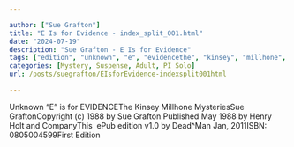 ```yaml
---

author: ["Sue Grafton"]
title: "E Is for Evidence - index_split_001.html"
date: "2024-07-19"
description: "Sue Grafton - E Is for Evidence"
tags: ["edition", "unknown", "e", "evidencethe", "kinsey", "millhone", "mysteriessue", "graftoncopyright", "c", "sue", "may", "henry", "holt", "companythis", "epub", "jan"]
categories: [Mystery, Suspense, Adult, PI Solo]
url: /posts/suegrafton/EIsforEvidence-indexsplit001html

---
```



Unknown
“E” is for EVIDENCEThe Kinsey Millhone MysteriesSue GraftonCopyright (c) 1988 by Sue Grafton.Published May 1988 by Henry Holt and CompanyThis  ePub edition v1.0 by Dead^Man Jan, 2011ISBN: 0805004599First Edition
